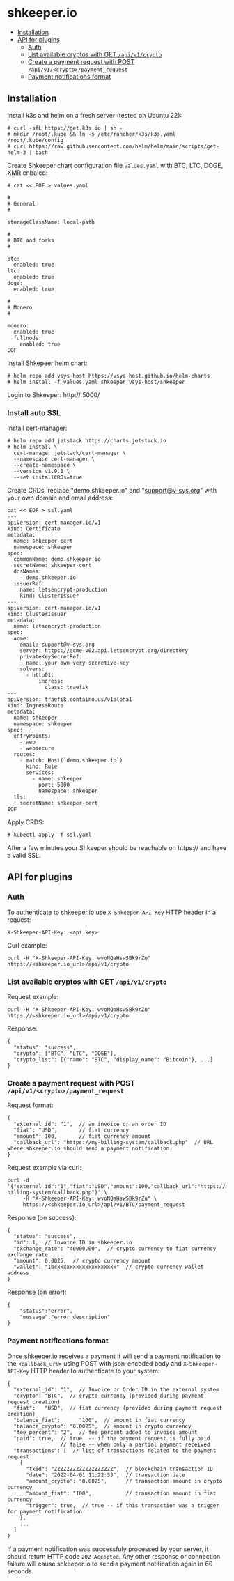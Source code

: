 # shkeeper.io<!-- omit in toc -->

- [Installation](#installation)
- [API for plugins](#api-for-plugins)
  - [Auth](#auth)
  - [List available cryptos with GET `/api/v1/crypto`](#list-available-cryptos-with-get-apiv1crypto)
  - [Create a payment request with POST `/api/v1/<crypto>/payment_request`](#create-a-payment-request-with-post-apiv1cryptopayment_request)
  - [Payment notifications format](#payment-notifications-format)


## Installation

Install k3s and helm on a fresh server (tested on Ubuntu 22):

```
# curl -sfL https://get.k3s.io | sh -
# mkdir /root/.kube && ln -s /etc/rancher/k3s/k3s.yaml /root/.kube/config
# curl https://raw.githubusercontent.com/helm/helm/main/scripts/get-helm-3 | bash
```

Create Shkeeper chart configuration file `values.yaml` with BTC, LTC, DOGE, XMR enbaled:

```
# cat << EOF > values.yaml

#
# General
#

storageClassName: local-path

#
# BTC and forks
#

btc:
  enabled: true
ltc:
  enabled: true
doge:
  enabled: true

#
# Monero
#

monero:
  enabled: true
  fullnode:
    enabled: true
EOF
```

Install Shkepeer helm chart:

```
# helm repo add vsys-host https://vsys-host.github.io/helm-charts
# helm install -f values.yaml shkeeper vsys-host/shkeeper
```

Login to Shkeeper: http://<ip>:5000/

### Install auto SSL

Install cert-manager:

```
# helm repo add jetstack https://charts.jetstack.io
# helm install \
  cert-manager jetstack/cert-manager \
  --namespace cert-manager \
  --create-namespace \
  --version v1.9.1 \
  --set installCRDs=true
```

Create CRDs, replace "demo.shkeeper.io" and "support@v-sys.org" with your own domain and email address:

```
cat << EOF > ssl.yaml
---
apiVersion: cert-manager.io/v1
kind: Certificate
metadata:
  name: shkeeper-cert
  namespace: shkeeper
spec:
  commonName: demo.shkeeper.io
  secretName: shkeeper-cert
  dnsNames:
    - demo.shkeeper.io
  issuerRef:
    name: letsencrypt-production
    kind: ClusterIssuer
---
apiVersion: cert-manager.io/v1
kind: ClusterIssuer
metadata:
  name: letsencrypt-production
spec:
  acme:
    email: support@v-sys.org
    server: https://acme-v02.api.letsencrypt.org/directory
    privateKeySecretRef:
      name: your-own-very-secretive-key
    solvers:
      - http01:
          ingress:
            class: traefik
---
apiVersion: traefik.containo.us/v1alpha1
kind: IngressRoute
metadata:
  name: shkeeper
  namespace: shkeeper
spec:
  entryPoints:
    - web
    - websecure
  routes:
    - match: Host(`demo.shkeeper.io`)
      kind: Rule
      services:
        - name: shkeeper
          port: 5000
          namespace: shkeeper
  tls:
    secretName: shkeeper-cert
EOF
```

Apply CRDS:

```
# kubectl apply -f ssl.yaml
```

After a few minutes your Shkeeper should be reachable on https://<your domain> and have a valid SSL.

## API for plugins

### Auth

To authenticate to shkeeper.io use `X-Shkeeper-API-Key` HTTP header in a request:

```
X-Shkeeper-API-Key: <api key>
```

Curl example:

```
curl -H "X-Shkeeper-API-Key: wvoNQaHswSBk9rZu" https://<shkeeper.io_url>/api/v1/crypto
```

### List available cryptos with GET `/api/v1/crypto`

Request example:

```
curl -H "X-Shkeeper-API-Key: wvoNQaHswSBk9rZu" https://<shkeeper.io_url>/api/v1/crypto
```

Response:

```jsonc
{
  "status": "success",
  "crypto": ["BTC", "LTC", "DOGE"],
  "crypto_list": [{"name": "BTC", "display_name": "Bitcoin"}, ...]
}
```

### Create a payment request with POST `/api/v1/<crypto>/payment_request`

Request format:

```jsonc
{
  "external_id": "1",  // an invoice or an order ID
  "fiat": "USD",       // fiat currency
  "amount": 100,       // fiat currency amount
  "callback_url": "https://my-billing-system/callback.php"  // URL where shkeeper.io should send a payment notification
}
```

Request example via curl:

```
curl -d '{"external_id":"1","fiat":"USD","amount":100,"callback_url":"https://my-billing-system/callback.php"}' \
     -H "X-Shkeeper-API-Key: wvoNQaHswSBk9rZu" \
     https://<shkeeper.io_url>/api/v1/BTC/payment_request
```

Response (on success):

```jsonc
{
  "status": "success",
  "id": 1,  // Invoice ID in shkeeper.io
  "exchange_rate": "40000.00",  // crypto currency to fiat currency exchange rate
  "amount": 0.0025,  // crypto currency amount
  "wallet": "1bcxxxxxxxxxxxxxxxxxxx"  // crypto currency wallet address
}
```

Response (on error):

```jsonc
{
    "status":"error",
    "message":"error description"
}
```

### Payment notifications format

Once shkeeper.io receives a payment it will send a payment notification to the `<callback_url>` using POST with json-encoded body and `X-Shkeeper-API-Key` HTTP header to authenticate to your system:

```jsonc
{
  "external_id": "1",  // Invoice or Order ID in the external system
  "crypto": "BTC",  // crypto currency (provided during payment request creation)
  "fiat":   "USD",  // fiat currency (provided during payment request creation)
  "balance_fiat":      "100",  // amount in fiat currency
  "balance_crypto": "0.0025",  // amount in crypto currency
  "fee_percent": "2",  // fee percent added to invoice amount
  "paid": true,  // true  -- if the payment request is fully paid
                 // false -- when only a partial payment received
  "transactions": [  // list of transactions related to the payment request
    {
      "txid": "ZZZZZZZZZZZZZZZZZZZ",  // blockchain transaction ID
      "date": "2022-04-01 11:22:33",  // transaction date
      "amount_crypto": "0.0025",      // transaction amount in crypto currency
      "amount_fiat": "100",           // transaction amount in fiat currency
      "trigger": true,  // true -- if this transaction was a trigger for payment notification
    },
    ...
  ]
}
```

If a payment notification was successfuly processed by your server, it should return HTTP code `202 Accepted`. Any other response or connection failure will cause shkeeper.io to send a payment notification again in 60 seconds.

